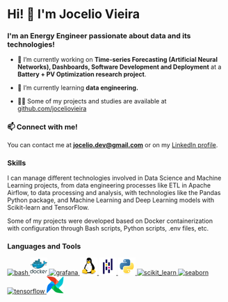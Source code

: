 # Hi! 👋 I'm Jocelio Vieira

### I'm an Energy Engineer passionate about data and its technologies!

- 🔭 I’m currently working on **Time-series Forecasting (Artificial Neural Networks), Dashboards, Software Development and Deployment** at a **Battery + PV Optimization research project**.

- 🌱 I’m currently learning **data engineering.**

- 👨‍💻 Some of my projects and studies are available at [github.com/joceliovieira](github.com/joceliovieira)

### 📫 Connect with me!

You can contact me at **jocelio.dev@gmail.com** or on my [LinkedIn profile](https://linkedin.com/in/joceliovieira).

### Skills

I can manage different technologies involved in Data Science and Machine Learning projects, from data engineering processes like ETL in Apache Airflow, to data processing and analysis, with technologies like the Pandas Python package, and Machine Learning and Deep Learning models with Scikit-learn and TensorFlow.

Some of my projects were developed based on Docker containerization with configuration through Bash scripts, Python scripts, .env files, etc.

### Languages and Tools

<p align="left"> 
<a href="https://www.gnu.org/software/bash/" target="_blank" rel="noreferrer"> <img src="https://raw.githubusercontent.com/odb/official-bash-logo/master/assets/Logos/Icons/SVG/64x64_white.svg" alt="bash" width="40" height="40"/> </a> 
<a href="https://www.docker.com/" target="_blank" rel="noreferrer">  <img src="https://raw.githubusercontent.com/devicons/devicon/master/icons/docker/docker-original-wordmark.svg" alt="docker" width="40" height="40"/> </a> 
<a href="https://grafana.com" target="_blank" rel="noreferrer"> <img src="https://www.vectorlogo.zone/logos/grafana/grafana-icon.svg" alt="grafana" width="40" height="40"/> </a> 
<a href="https://www.linux.org/" target="_blank" rel="noreferrer"> <img src="https://raw.githubusercontent.com/devicons/devicon/master/icons/linux/linux-original.svg" alt="linux" width="40" height="40"/> </a> 
<a href="https://pandas.pydata.org/" target="_blank" rel="noreferrer"> <img src="https://raw.githubusercontent.com/devicons/devicon/2ae2a900d2f041da66e950e4d48052658d850630/icons/pandas/pandas-original.svg" alt="pandas" width="40" height="40"/> </a> 
<a href="https://www.python.org" target="_blank" rel="noreferrer"> <img src="https://raw.githubusercontent.com/devicons/devicon/master/icons/python/python-original.svg" alt="python" width="40" height="40"/> </a> 
<a href="https://scikit-learn.org/" target="_blank" rel="noreferrer"> 
<img src="https://upload.wikimedia.org/wikipedia/commons/0/05/Scikit_learn_logo_small.svg" alt="scikit_learn" width="40" height="40"/> </a>
<a href="https://seaborn.pydata.org/" target="_blank" rel="noreferrer"> 
<img src="https://seaborn.pydata.org/_images/logo-mark-lightbg.svg" alt="seaborn" width="40" height="40"/> </a> 
<a href="https://www.tensorflow.org" target="_blank" rel="noreferrer"> <img src="https://www.vectorlogo.zone/logos/tensorflow/tensorflow-icon.svg" alt="tensorflow" width="40" height="40"/>  </a> 
<a href="https://airflow.apache.org/" target="_blank" rel="noreferrer"><img src="./img/pin.png" alt="airflow" width="40" height="40"/> </a>
</p>
